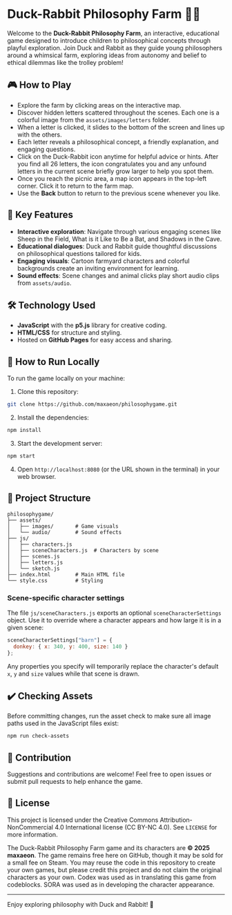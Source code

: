 # Duck-Rabbit Philosophy Farm 🦆🐰

Welcome to the **Duck-Rabbit Philosophy Farm**, an interactive, educational game designed to introduce children to philosophical concepts through playful exploration. Join Duck and Rabbit as they guide young philosophers around a whimsical farm, exploring ideas from autonomy and belief to ethical dilemmas like the trolley problem!

## 🎮 How to Play

* Explore the farm by clicking areas on the interactive map.
* Discover hidden letters scattered throughout the scenes. Each one is a colorful image from the `assets/images/letters` folder.
* When a letter is clicked, it slides to the bottom of the screen and lines up with the others.
* Each letter reveals a philosophical concept, a friendly explanation, and engaging questions.
* Click on the Duck-Rabbit icon anytime for helpful advice or hints. After you find all 26 letters, the icon congratulates you and any unfound letters in the current scene briefly grow larger to help you spot them.
* Once you reach the picnic area, a map icon appears in the top-left corner. Click it to return to the farm map.
* Use the **Back** button to return to the previous scene whenever you like.

## 🌟 Key Features

* **Interactive exploration**: Navigate through various engaging scenes like Sheep in the Field, What is it Like to Be a Bat, and Shadows in the Cave.
* **Educational dialogues**: Duck and Rabbit guide thoughtful discussions on philosophical questions tailored for kids.
* **Engaging visuals**: Cartoon farmyard characters and colorful backgrounds create an inviting environment for learning.
* **Sound effects**: Scene changes and animal clicks play short audio clips from `assets/audio`.

## 🛠️ Technology Used

* **JavaScript** with the **p5.js** library for creative coding.
* **HTML/CSS** for structure and styling.
* Hosted on **GitHub Pages** for easy access and sharing.

## 🚀 How to Run Locally

To run the game locally on your machine:

1. Clone this repository:

```bash
git clone https://github.com/maxaeon/philosophygame.git
```

2. Install the dependencies:

```bash
npm install
```

3. Start the development server:

```bash
npm start
```

4. Open `http://localhost:8080` (or the URL shown in the terminal) in your web browser.

## 📁 Project Structure

```
philosophygame/
├── assets/
│   ├── images/       # Game visuals
│   └── audio/        # Sound effects
├── js/
│   ├── characters.js
│   ├── sceneCharacters.js  # Characters by scene
│   ├── scenes.js
│   ├── letters.js
│   └── sketch.js
├── index.html        # Main HTML file
└── style.css         # Styling
```

### Scene-specific character settings

The file `js/sceneCharacters.js` exports an optional `sceneCharacterSettings`
object. Use it to override where a character appears and how large it is in a
given scene:

```javascript
sceneCharacterSettings["barn"] = {
  donkey: { x: 340, y: 400, size: 140 }
};
```

Any properties you specify will temporarily replace the character's default
`x`, `y` and `size` values while that scene is drawn.

## ✔️ Checking Assets

Before committing changes, run the asset check to make sure all image paths
used in the JavaScript files exist:

```bash
npm run check-assets
```

## 🤝 Contribution

Suggestions and contributions are welcome! Feel free to open issues or submit pull requests to help enhance the game.

## 📜 License

This project is licensed under the Creative Commons Attribution-NonCommercial 4.0 International license (CC BY-NC 4.0). See `LICENSE` for more information.

The Duck-Rabbit Philosophy Farm game and its characters are
**© 2025 maxaeon**. The game remains free here on GitHub, though it may be sold for a small fee on Steam. You may reuse the code in
this repository to create your own games, but please credit this project
and do not claim the original characters as your own.
Codex was used as in translating this game from codeblocks.
SORA was used as in developing the character appearance.

---

Enjoy exploring philosophy with Duck and Rabbit! 🎉
